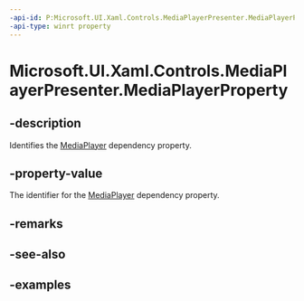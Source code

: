 ```yaml
---
-api-id: P:Microsoft.UI.Xaml.Controls.MediaPlayerPresenter.MediaPlayerProperty
-api-type: winrt property
---
```


# Microsoft.UI.Xaml.Controls.MediaPlayerPresenter.MediaPlayerProperty

<!--
public static Microsoft.UI.Xaml.DependencyProperty MediaPlayerProperty { get; }
-->


## -description

Identifies the [MediaPlayer](mediaplayerpresenter_mediaplayer.md) dependency property.

## -property-value

The identifier for the [MediaPlayer](mediaplayerpresenter_mediaplayer.md) dependency property.

## -remarks

## -see-also

## -examples


